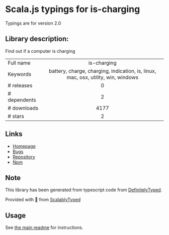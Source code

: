 
# Scala.js typings for is-charging

Typings are for version 2.0

## Library description:
Find out if a computer is charging

|                    |                 |
| ------------------ | :-------------: |
| Full name          | is-charging |
| Keywords           | battery, charge, charging, indication, is, linux, mac, osx, utility, win, windows |
| # releases         | 0 |
| # dependents       | 2 |
| # downloads        | 4177 |
| # stars            | 2 |

## Links
- [Homepage](https://github.com/gillstrom/is-charging#readme)
- [Bugs](https://github.com/gillstrom/is-charging/issues)
- [Repository](https://github.com/gillstrom/is-charging)
- [Npm](https://www.npmjs.com/package/is-charging)
    


## Note
This library has been generated from typescript code from [DefinitelyTyped](https://definitelytyped.org).

Provided with :purple_heart: from [ScalablyTyped](https://github.com/oyvindberg/ScalablyTyped)

## Usage
See [the main readme](../../readme.md) for instructions.


